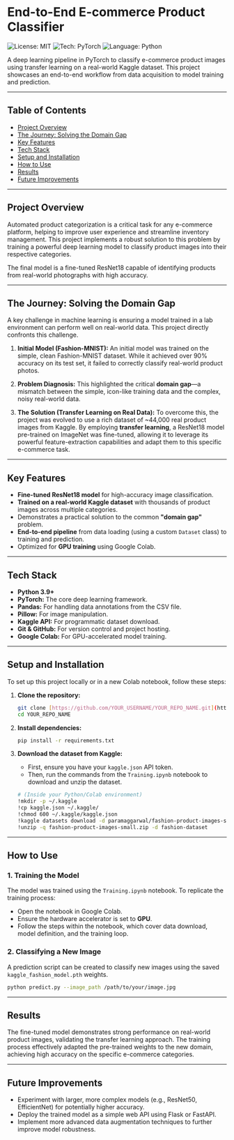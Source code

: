 # End-to-End E-commerce Product Classifier

![License: MIT](https://img.shields.io/badge/License-MIT-yellow.svg)
![Tech: PyTorch](https://img.shields.io/badge/PyTorch-%23EE4C2C.svg?style=flat&logo=PyTorch&logoColor=white)
![Language: Python](https://img.shields.io/badge/Python-3.9-blue.svg)

A deep learning pipeline in PyTorch to classify e-commerce product images using transfer learning on a real-world Kaggle dataset. This project showcases an end-to-end workflow from data acquisition to model training and prediction.

---

## Table of Contents
- [Project Overview](#project-overview)
- [The Journey: Solving the Domain Gap](#the-journey-solving-the-domain-gap)
- [Key Features](#key-features)
- [Tech Stack](#tech-stack)
- [Setup and Installation](#setup-and-installation)
- [How to Use](#how-to-use)
- [Results](#results)
- [Future Improvements](#future-improvements)

---

## Project Overview
Automated product categorization is a critical task for any e-commerce platform, helping to improve user experience and streamline inventory management. This project implements a robust solution to this problem by training a powerful deep learning model to classify product images into their respective categories.

The final model is a fine-tuned ResNet18 capable of identifying products from real-world photographs with high accuracy.

---

## The Journey: Solving the Domain Gap
A key challenge in machine learning is ensuring a model trained in a lab environment can perform well on real-world data. This project directly confronts this challenge.

1.  **Initial Model (Fashion-MNIST):** An initial model was trained on the simple, clean Fashion-MNIST dataset. While it achieved over 90% accuracy on its test set, it failed to correctly classify real-world product photos.

2.  **Problem Diagnosis:** This highlighted the critical **domain gap**—a mismatch between the simple, icon-like training data and the complex, noisy real-world data.

3.  **The Solution (Transfer Learning on Real Data):** To overcome this, the project was evolved to use a rich dataset of ~44,000 real product images from Kaggle. By employing **transfer learning**, a ResNet18 model pre-trained on ImageNet was fine-tuned, allowing it to leverage its powerful feature-extraction capabilities and adapt them to this specific e-commerce task.

---

## Key Features
- **Fine-tuned ResNet18 model** for high-accuracy image classification.
- **Trained on a real-world Kaggle dataset** with thousands of product images across multiple categories.
- Demonstrates a practical solution to the common **"domain gap"** problem.
- **End-to-end pipeline** from data loading (using a custom `Dataset` class) to training and prediction.
- Optimized for **GPU training** using Google Colab.

---

## Tech Stack
- **Python 3.9+**
- **PyTorch:** The core deep learning framework.
- **Pandas:** For handling data annotations from the CSV file.
- **Pillow:** For image manipulation.
- **Kaggle API:** For programmatic dataset download.
- **Git & GitHub:** For version control and project hosting.
- **Google Colab:** For GPU-accelerated model training.

---

## Setup and Installation

To set up this project locally or in a new Colab notebook, follow these steps:

1.  **Clone the repository:**
    ```bash
    git clone [https://github.com/YOUR_USERNAME/YOUR_REPO_NAME.git](https://github.com/YOUR_USERNAME/YOUR_REPO_NAME.git)
    cd YOUR_REPO_NAME
    ```

2.  **Install dependencies:**
    ```bash
    pip install -r requirements.txt
    ```

3.  **Download the dataset from Kaggle:**
    * First, ensure you have your `kaggle.json` API token.
    * Then, run the commands from the `Training.ipynb` notebook to download and unzip the dataset.
    ```bash
    # (Inside your Python/Colab environment)
    !mkdir -p ~/.kaggle
    !cp kaggle.json ~/.kaggle/
    !chmod 600 ~/.kaggle/kaggle.json
    !kaggle datasets download -d paramaggarwal/fashion-product-images-small
    !unzip -q fashion-product-images-small.zip -d fashion-dataset
    ```
---

## How to Use

### 1. Training the Model
The model was trained using the `Training.ipynb` notebook. To replicate the training process:
- Open the notebook in Google Colab.
- Ensure the hardware accelerator is set to **GPU**.
- Follow the steps within the notebook, which cover data download, model definition, and the training loop.

### 2. Classifying a New Image
A prediction script can be created to classify new images using the saved `kaggle_fashion_model.pth` weights.

```bash
python predict.py --image_path /path/to/your/image.jpg
```

---

## Results
The fine-tuned model demonstrates strong performance on real-world product images, validating the transfer learning approach. The training process effectively adapted the pre-trained weights to the new domain, achieving high accuracy on the specific e-commerce categories.

---

## Future Improvements
- Experiment with larger, more complex models (e.g., ResNet50, EfficientNet) for potentially higher accuracy.
- Deploy the trained model as a simple web API using Flask or FastAPI.
- Implement more advanced data augmentation techniques to further improve model robustness.
